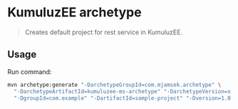 # KumuluzEE archetype
> Creates default project for rest service in KumuluzEE.

## Usage

Run command:
```bash
mvn archetype:generate "-DarchetypeGroupId=com.mjamsek.archetype" \
  "-DarchetypeArtifactId=kumuluzee-ms-archetype" "-DarchetypeVersion=x.x.x" \
  "-DgroupId=com.example" "-DartifactId=sample-project" "-Dversion=1.0.0"
```